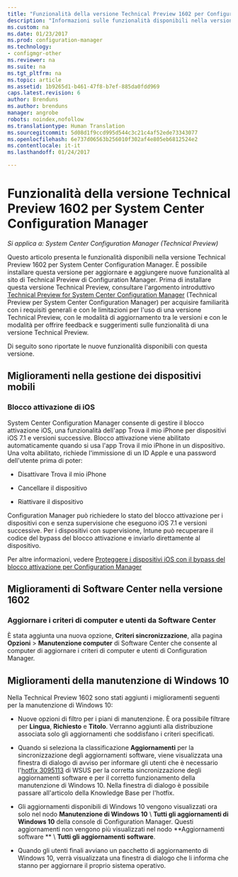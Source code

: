 ```yaml
---
title: "Funzionalità della versione Technical Preview 1602 per Configuration Manager"
description: "Informazioni sulle funzionalità disponibili nella versione Technical Preview 1602 per System Center Configuration Manager."
ms.custom: na
ms.date: 01/23/2017
ms.prod: configuration-manager
ms.technology:
- configmgr-other
ms.reviewer: na
ms.suite: na
ms.tgt_pltfrm: na
ms.topic: article
ms.assetid: 1b9265d1-b461-47f8-b7ef-885da0fdd969
caps.latest.revision: 6
author: Brenduns
ms.author: brenduns
manager: angrobe
robots: noindex,nofollow
ms.translationtype: Human Translation
ms.sourcegitcommit: 5d08d1f9ccd995d544c3c21c4af52ede73343077
ms.openlocfilehash: 6e737d06563b256010f302af4e805eb6812524e2
ms.contentlocale: it-it
ms.lasthandoff: 01/24/2017

---
```

# <a name="capabilities-in-technical-preview-1602-for-system-center-configuration-manager"></a>Funzionalità della versione Technical Preview 1602 per System Center Configuration Manager

*Si applica a: System Center Configuration Manager (Technical Preview)*

Questo articolo presenta le funzionalità disponibili nella versione Technical Preview 1602 per System Center Configuration Manager. È possibile installare questa versione per aggiornare e aggiungere nuove funzionalità al sito di Technical Preview di Configuration Manager. Prima di installare questa versione Technical Preview, consultare l'argomento introduttivo [Technical Preview for System Center Configuration Manager](../../core/get-started/technical-preview.md) (Technical Preview per System Center Configuration Manager) per acquisire familiarità con i requisiti generali e con le limitazioni per l'uso di una versione Technical Preview, con le modalità di aggiornamento tra le versioni e con le modalità per offrire feedback e suggerimenti sulle funzionalità di una versione Technical Preview.  

 Di seguito sono riportate le nuove funzionalità disponibili con questa versione.  

##  <a name="BKMK_MDM"></a> Miglioramenti nella gestione dei dispositivi mobili  

### <a name="ios-activation-lock"></a>Blocco attivazione di iOS  
 System Center Configuration Manager consente di gestire il blocco attivazione iOS, una funzionalità dell'app Trova il mio iPhone per dispositivi iOS 7.1 e versioni successive. Blocco attivazione viene abilitato automaticamente quando si usa l'app Trova il mio iPhone in un dispositivo. Una volta abilitato, richiede l'immissione di un ID Apple e una password dell'utente prima di poter:  

-   Disattivare Trova il mio iPhone  

-   Cancellare il dispositivo  

-   Riattivare il dispositivo  

 Configuration Manager può richiedere lo stato del blocco attivazione per i dispositivi con e senza supervisione che eseguono iOS 7.1 e versioni successive. Per i dispositivi con supervisione, Intune può recuperare il codice del bypass del blocco attivazione e inviarlo direttamente al dispositivo.  

 Per altre informazioni, vedere [Proteggere i dispositivi iOS con il bypass del blocco attivazione per Configuration Manager](/sccm/mdm/deploy-use/manage-ios-activation-lock)  

##  <a name="BKMK_SC1601"></a> Miglioramenti di Software Center nella versione 1602  

### <a name="refresh-pc-machine-and-user-policy-from-software-center"></a>Aggiornare i criteri di computer e utenti da Software Center  
 È stata aggiunta una nuova opzione, **Criteri sincronizzazione**, alla pagina **Opzioni** > **Manutenzione computer** di Software Center che consente al computer di aggiornare i criteri di computer e utenti di Configuration Manager.  

##  <a name="BKMK_Win10Servicing"></a> Miglioramenti della manutenzione di Windows 10  
 Nella Technical Preview 1602 sono stati aggiunti i miglioramenti seguenti per la manutenzione di Windows 10:  

-   Nuove opzioni di filtro per i piani di manutenzione.  È ora possibile filtrare per **Lingua**, **Richiesto** e **Titolo**. Verranno aggiunti alla distribuzione associata solo gli aggiornamenti che soddisfano i criteri specificati.  

-   Quando si seleziona la classificazione **Aggiornamenti** per la sincronizzazione degli aggiornamenti software, viene visualizzata una finestra di dialogo di avviso per informare gli utenti che è necessario l'[hotfix 3095113](https://support.microsoft.com/kb/3095113) di WSUS per la corretta sincronizzazione degli aggiornamenti software e per il corretto funzionamento della manutenzione di Windows 10.  Nella finestra di dialogo è possibile passare all'articolo della Knowledge Base per l'hotfix.  

-   Gli aggiornamenti disponibili di Windows 10 vengono visualizzati ora solo nel nodo **Manutenzione di Windows 10** \ **Tutti gli aggiornamenti di Windows 10** della console di Configuration Manager. Questi aggiornamenti non vengono più visualizzati nel nodo **Aggiornamenti software ** \ **Tutti gli aggiornamenti software**.  

-   Quando gli utenti finali avviano un pacchetto di aggiornamento di Windows 10, verrà visualizzata una finestra di dialogo che li informa che stanno per aggiornare il proprio sistema operativo.  


